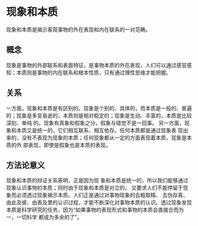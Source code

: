 # 现象和本质

现象和本质是揭示客观事物的外在表现和内在联系的一对范畴。 

## 概念

现象是事物的外部联系和表面特征，是事物本质的外在表现，人们可以通过感官感 知；本质则是事物的内在联系和根本性质，只有通过理性思维才能把握。 

## 关系

一方面，现象和本质是有区别的。现象是个别的、具体的，而本质是一般的、普遍 的；现象是多变易逝的，本质则是相对稳定的；现象是生动、丰富的，本质是比较深刻、单纯 的。现象有真象和假象之分，假象与错觉不是一回事。 另一方面，现象和本质又是统一的，它们相互联系、相互依存。任何本质都是通过现象表 现出来的，没有不表现为现象的本质；任何现象都从一定的方面表现着本质，现象是本质的外 部表现，即使是假象也是本质的表现。

## 方法论意义

现象和本质的辩证关系表明，正是因为现 象和本质是统一的，所以我们能够通过现象认识事物的本质；同时由于现象和本质是对立的， 又要求人们不能停留于现象而必须透过现象揭示本质。人们正是通过对事物现象的去粗取精、 去伪存真、由此及彼、由表及里的认识过程，才能不断深化对事物本质的认识。透过现象发现 本质是科学研究的任务，因为“如果事物的表现形式和事物的本质会直接合而为一，一切科学 都成为多余的了"。